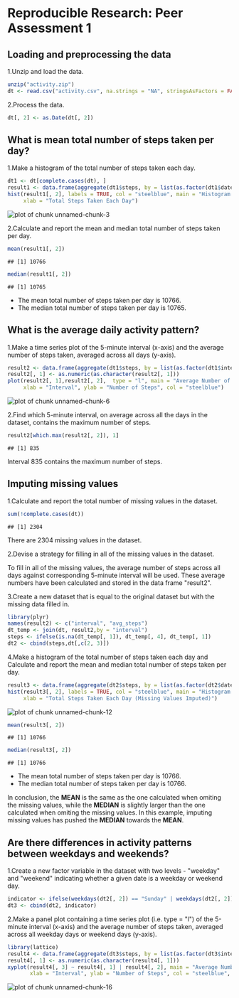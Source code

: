 # Reproducible Research: Peer Assessment 1

## Loading and preprocessing the data

1.Unzip and load the data.

```r
unzip("activity.zip")
dt <- read.csv("activity.csv", na.strings = "NA", stringsAsFactors = FALSE)
```

2.Process the data.

```r
dt[, 2] <- as.Date(dt[, 2])
```

## What is mean total number of steps taken per day?

1.Make a histogram of the total number of steps taken each day.

```r
dt1 <- dt[complete.cases(dt), ]
result1 <- data.frame(aggregate(dt1$steps, by = list(as.factor(dt1$date)), FUN = sum))
hist(result1[, 2], labels = TRUE, col = "steelblue", main = "Histogram of Total Steps Taken Each Day", 
     xlab = "Total Steps Taken Each Day")
```

![plot of chunk unnamed-chunk-3](figure/unnamed-chunk-3.png) 

2.Calculate and report the mean and median total number of steps taken per day.

```r
mean(result1[, 2])
```

```
## [1] 10766
```

```r
median(result1[, 2])
```

```
## [1] 10765
```



* The mean total number of steps taken per day is 10766.
* The median total number of steps taken per day is 10765.

## What is the average daily activity pattern?

1.Make a time series plot of the 5-minute interval (x-axis) and the average number 
  of steps taken, averaged across all days (y-axis).

```r
result2 <- data.frame(aggregate(dt1$steps, by = list(as.factor(dt1$interval)), FUN = mean))
result2[, 1] <- as.numeric(as.character(result2[, 1]))
plot(result2[, 1],result2[, 2],  type = "l", main = "Average Number of Steps Taken Against 5-Minute Interval",
     xlab = "Interval", ylab = "Number of Steps", col = "steelblue")
```

![plot of chunk unnamed-chunk-6](figure/unnamed-chunk-6.png) 

2.Find which 5-minute interval, on average across all the days in the dataset, contains the maximum number of steps.

```r
result2[which.max(result2[, 2]), 1]
```

```
## [1] 835
```



Interval 835 contains the maximum number of steps.

## Imputing missing values

1.Calculate and report the total number of missing values in the dataset.

```r
sum(!complete.cases(dt))
```

```
## [1] 2304
```



There are 2304 missing values in the dataset.

2.Devise a strategy for filling in all of the missing values in the dataset.

To fill in all of the missing values, the average number of steps across all days against corresponding 5-minute
interval will be used. These average numbers have been calculated and stored in the data frame "result2".

3.Create a new dataset that is equal to the original dataset but with the missing data filled in.

```r
library(plyr)
names(result2) <- c("interval", "avg_steps")
dt_temp <- join(dt, result2,by = "interval")
steps <- ifelse(is.na(dt_temp[, 1]), dt_temp[, 4], dt_temp[, 1])
dt2 <- cbind(steps,dt[,c(2, 3)])
```

4.Make a histogram of the total number of steps taken each day and Calculate and report the mean and median total 
  number of steps taken per day.

```r
result3 <- data.frame(aggregate(dt2$steps, by = list(as.factor(dt2$date)), FUN = sum))
hist(result3[, 2], labels = TRUE, col = "steelblue", main = "Histogram of Total Steps Taken Each Day (Missing Values Imputed)", 
     xlab = "Total Steps Taken Each Day (Missing Values Imputed)")
```

![plot of chunk unnamed-chunk-12](figure/unnamed-chunk-12.png) 


```r
mean(result3[, 2])
```

```
## [1] 10766
```

```r
median(result3[, 2])
```

```
## [1] 10766
```



* The mean total number of steps taken per day is 10766.
* The median total number of steps taken per day is 10766.

In conclusion, the **MEAN** is the same as the one calculated when omiting the missing values, while the **MEDIAN** is slightly
larger than the one calculated when omiting the missing values. In this example, imputing missing values has pushed the **MEDIAN**
towards the **MEAN**.

## Are there differences in activity patterns between weekdays and weekends?

1.Create a new factor variable in the dataset with two levels - "weekday" and "weekend" indicating whether a given date is a
  weekday or weekend day.

```r
indicator <- ifelse(weekdays(dt2[, 2]) == "Sunday" | weekdays(dt2[, 2]) == "Saturday", "weekend", "weekday")   
dt3 <- cbind(dt2, indicator)
```

2.Make a panel plot containing a time series plot (i.e. type = "l") of the 5-minute interval (x-axis) and the average number
of steps taken, averaged across all weekday days or weekend days (y-axis).

```r
library(lattice)
result4 <- data.frame(aggregate(dt3$steps, by = list(as.factor(dt3$interval), dt3$indicator), FUN = mean))
result4[, 1] <- as.numeric(as.character(result4[, 1]))
xyplot(result4[, 3] ~ result4[, 1] | result4[, 2], main = "Average Number of Steps Taken Against 5-Minute Interval", 
       xlab = "Interval", ylab = "Number of Steps", col = "steelblue", layout = c(1, 2), type = "l")
```

![plot of chunk unnamed-chunk-16](figure/unnamed-chunk-16.png) 

